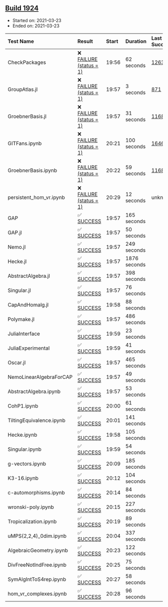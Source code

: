 ## [Build 1924](https://oscarci.mathematik.uni-kl.de/job/oscar-stable/1924/)

* Started on: 2021-03-23
* Ended on: 2021-03-23

| Test Name    | Result | Start | Duration | Last Success | First Failure |
|:-------------|:-------|:------|:---------|:-------------|:--------------|
| CheckPackages | ❌ [FAILURE (status = 1)](https://oscarci.mathematik.uni-kl.de/job/oscar-stable/1924/artifact/logs/build-1924/CheckPackages.log) | 19:56 | 62 seconds | [1263](https://oscarci.mathematik.uni-kl.de/job/oscar-stable/1263/) | [1264](https://oscarci.mathematik.uni-kl.de/job/oscar-stable/1264/) |
| GroupAtlas.jl | ❌ [FAILURE (status = 1)](https://oscarci.mathematik.uni-kl.de/job/oscar-stable/1924/artifact/logs/build-1924/GroupAtlas.jl.log) | 19:57 | 3 seconds | [871](https://oscarci.mathematik.uni-kl.de/job/oscar-stable/871/) | [872](https://oscarci.mathematik.uni-kl.de/job/oscar-stable/872/) |
| GroebnerBasis.jl | ❌ [FAILURE (status = 1)](https://oscarci.mathematik.uni-kl.de/job/oscar-stable/1924/artifact/logs/build-1924/GroebnerBasis.jl.log) | 19:57 | 31 seconds | [1168](https://oscarci.mathematik.uni-kl.de/job/oscar-stable/1168/) | [1169](https://oscarci.mathematik.uni-kl.de/job/oscar-stable/1169/) |
| GITFans.ipynb | ❌ [FAILURE (status = 1)](https://oscarci.mathematik.uni-kl.de/job/oscar-stable/1924/artifact/logs/build-1924/GITFans.ipynb.log) | 20:21 | 100 seconds | [1646](https://oscarci.mathematik.uni-kl.de/job/oscar-stable/1646/) | [1647](https://oscarci.mathematik.uni-kl.de/job/oscar-stable/1647/) |
| GroebnerBasis.ipynb | ❌ [FAILURE (status = 1)](https://oscarci.mathematik.uni-kl.de/job/oscar-stable/1924/artifact/logs/build-1924/GroebnerBasis.ipynb.log) | 20:22 | 59 seconds | [1168](https://oscarci.mathematik.uni-kl.de/job/oscar-stable/1168/) | [1169](https://oscarci.mathematik.uni-kl.de/job/oscar-stable/1169/) |
| persistent_hom_vr.ipynb | ❌ [FAILURE (status = 1)](https://oscarci.mathematik.uni-kl.de/job/oscar-stable/1924/artifact/logs/build-1924/persistent_hom_vr.ipynb.log) | 20:29 | 12 seconds | unknown | unknown |
| GAP | ✅ [SUCCESS](https://oscarci.mathematik.uni-kl.de/job/oscar-stable/1924/artifact/logs/build-1924/GAP.log) | 19:57 | 165 seconds |  |  |
| GAP.jl | ✅ [SUCCESS](https://oscarci.mathematik.uni-kl.de/job/oscar-stable/1924/artifact/logs/build-1924/GAP.jl.log) | 19:57 | 50 seconds |  |  |
| Nemo.jl | ✅ [SUCCESS](https://oscarci.mathematik.uni-kl.de/job/oscar-stable/1924/artifact/logs/build-1924/Nemo.jl.log) | 19:57 | 249 seconds |  |  |
| Hecke.jl | ✅ [SUCCESS](https://oscarci.mathematik.uni-kl.de/job/oscar-stable/1924/artifact/logs/build-1924/Hecke.jl.log) | 19:57 | 1876 seconds |  |  |
| AbstractAlgebra.jl | ✅ [SUCCESS](https://oscarci.mathematik.uni-kl.de/job/oscar-stable/1924/artifact/logs/build-1924/AbstractAlgebra.jl.log) | 19:57 | 398 seconds |  |  |
| Singular.jl | ✅ [SUCCESS](https://oscarci.mathematik.uni-kl.de/job/oscar-stable/1924/artifact/logs/build-1924/Singular.jl.log) | 19:57 | 76 seconds |  |  |
| CapAndHomalg.jl | ✅ [SUCCESS](https://oscarci.mathematik.uni-kl.de/job/oscar-stable/1924/artifact/logs/build-1924/CapAndHomalg.jl.log) | 19:58 | 88 seconds |  |  |
| Polymake.jl | ✅ [SUCCESS](https://oscarci.mathematik.uni-kl.de/job/oscar-stable/1924/artifact/logs/build-1924/Polymake.jl.log) | 19:57 | 486 seconds |  |  |
| JuliaInterface | ✅ [SUCCESS](https://oscarci.mathematik.uni-kl.de/job/oscar-stable/1924/artifact/logs/build-1924/JuliaInterface.log) | 19:59 | 23 seconds |  |  |
| JuliaExperimental | ✅ [SUCCESS](https://oscarci.mathematik.uni-kl.de/job/oscar-stable/1924/artifact/logs/build-1924/JuliaExperimental.log) | 19:59 | 41 seconds |  |  |
| Oscar.jl | ✅ [SUCCESS](https://oscarci.mathematik.uni-kl.de/job/oscar-stable/1924/artifact/logs/build-1924/Oscar.jl.log) | 19:57 | 465 seconds |  |  |
| NemoLinearAlgebraForCAP | ✅ [SUCCESS](https://oscarci.mathematik.uni-kl.de/job/oscar-stable/1924/artifact/logs/build-1924/NemoLinearAlgebraForCAP.log) | 19:57 | 49 seconds |  |  |
| AbstractAlgebra.ipynb | ✅ [SUCCESS](https://oscarci.mathematik.uni-kl.de/job/oscar-stable/1924/artifact/logs/build-1924/AbstractAlgebra.ipynb.log) | 19:57 | 53 seconds |  |  |
| CohP1.ipynb | ✅ [SUCCESS](https://oscarci.mathematik.uni-kl.de/job/oscar-stable/1924/artifact/logs/build-1924/CohP1.ipynb.log) | 20:00 | 61 seconds |  |  |
| TiltingEquivalence.ipynb | ✅ [SUCCESS](https://oscarci.mathematik.uni-kl.de/job/oscar-stable/1924/artifact/logs/build-1924/TiltingEquivalence.ipynb.log) | 20:01 | 141 seconds |  |  |
| Hecke.ipynb | ✅ [SUCCESS](https://oscarci.mathematik.uni-kl.de/job/oscar-stable/1924/artifact/logs/build-1924/Hecke.ipynb.log) | 19:58 | 105 seconds |  |  |
| Singular.ipynb | ✅ [SUCCESS](https://oscarci.mathematik.uni-kl.de/job/oscar-stable/1924/artifact/logs/build-1924/Singular.ipynb.log) | 19:59 | 54 seconds |  |  |
| g-vectors.ipynb | ✅ [SUCCESS](https://oscarci.mathematik.uni-kl.de/job/oscar-stable/1924/artifact/logs/build-1924/g-vectors.ipynb.log) | 20:09 | 185 seconds |  |  |
| K3-16.ipynb | ✅ [SUCCESS](https://oscarci.mathematik.uni-kl.de/job/oscar-stable/1924/artifact/logs/build-1924/K3-16.ipynb.log) | 20:12 | 104 seconds |  |  |
| c-automorphisms.ipynb | ✅ [SUCCESS](https://oscarci.mathematik.uni-kl.de/job/oscar-stable/1924/artifact/logs/build-1924/c-automorphisms.ipynb.log) | 20:14 | 84 seconds |  |  |
| wronski-poly.ipynb | ✅ [SUCCESS](https://oscarci.mathematik.uni-kl.de/job/oscar-stable/1924/artifact/logs/build-1924/wronski-poly.ipynb.log) | 20:15 | 227 seconds |  |  |
| Tropicalization.ipynb | ✅ [SUCCESS](https://oscarci.mathematik.uni-kl.de/job/oscar-stable/1924/artifact/logs/build-1924/Tropicalization.ipynb.log) | 20:19 | 89 seconds |  |  |
| uMPS(2,2,4)_0dim.ipynb | ✅ [SUCCESS](https://oscarci.mathematik.uni-kl.de/job/oscar-stable/1924/artifact/logs/build-1924/uMPS-2-2-4-_0dim.ipynb.log) | 20:04 | 337 seconds |  |  |
| AlgebraicGeometry.ipynb | ✅ [SUCCESS](https://oscarci.mathematik.uni-kl.de/job/oscar-stable/1924/artifact/logs/build-1924/AlgebraicGeometry.ipynb.log) | 20:23 | 122 seconds |  |  |
| DivFreeNotIndFree.ipynb | ✅ [SUCCESS](https://oscarci.mathematik.uni-kl.de/job/oscar-stable/1924/artifact/logs/build-1924/DivFreeNotIndFree.ipynb.log) | 20:25 | 75 seconds |  |  |
| SymAlgIntToS4rep.ipynb | ✅ [SUCCESS](https://oscarci.mathematik.uni-kl.de/job/oscar-stable/1924/artifact/logs/build-1924/SymAlgIntToS4rep.ipynb.log) | 20:27 | 58 seconds |  |  |
| hom_vr_complexes.ipynb | ✅ [SUCCESS](https://oscarci.mathematik.uni-kl.de/job/oscar-stable/1924/artifact/logs/build-1924/hom_vr_complexes.ipynb.log) | 20:28 | 96 seconds |  |  |
